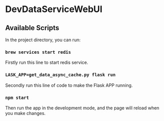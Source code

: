 # DevDataServiceWebUI

## Available Scripts

In the project directory, you can run:

### `brew services start redis`
Firstly run this line to start redis service.

### `LASK_APP=get_data_async_cache.py flask run`

Secondly run this line of code to make the Flask APP running.

### `npm start`

Then run the app in the development mode, and the page will reload when you make changes.



